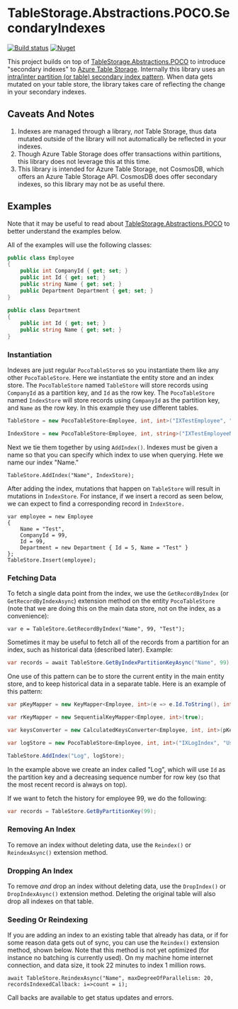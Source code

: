 # TableStorage.Abstractions.POCO.SecondaryIndexes
[![Build status](https://ci.appveyor.com/api/projects/status/fx9j8yc06s9ib4n9?svg=true)](https://ci.appveyor.com/project/giometrix/tablestorage-abstractions-poco) [![Nuget](https://img.shields.io/nuget/v/TableStorage.Abstractions.POCO.SecondaryIndexes)](https://www.nuget.org/packages/TableStorage.Abstractions.POCO.SecondaryIndexes/)

This project builds on top of [TableStorage.Abstractions.POCO](https://github.com/giometrix/TableStorage.Abstractions.POCO) to introduce "secondary indexes" to [Azure Table Storage](https://github.com/giometrix/TableStorage.Abstractions.POCO). Internally this library uses an [intra/inter partition (or table) secondary index pattern](https://docs.microsoft.com/en-us/azure/storage/tables/table-storage-design-patterns).  When data gets mutated on your table store, the library takes care of reflecting the change in your secondary indexes.

## Caveats And Notes
1.  Indexes are managed through a library, _not_ Table Storage, thus data mutated outside of the library will not automatically be reflected in your indexes.
2.  Though Azure Table Storage does offer transactions within partitions, this library does not leverage this at this time.
3.  This library is intended for Azure Table Storage, not CosmosDB, which offers an Azure Table Storage API.  CosmosDB does offer secondary indexes, so this library may not be as useful there.

## Examples
Note that it may be useful to read about [TableStorage.Abstractions.POCO](https://github.com/giometrix/TableStorage.Abstractions.POCO) to better understand the examples below.

All of the examples will use the following classes:
```csharp
public class Employee
{
	public int CompanyId { get; set; }
	public int Id { get; set; }
	public string Name { get; set; }
	public Department Department { get; set; }
}

public class Department
{
	public int Id { get; set; }
	public string Name { get; set; }
}
```
### Instantiation
Indexes are just regular `PocoTableStore`s so you instantiate them like any other `PocoTableStore`.  Here we instantiate the entity store and an index store.  The `PocoTableStore` named `TableStore` will store records using `CompanyId` as a partition key, and `Id` as the row key.  The `PocoTableStore` named `IndexStore` will store records using `CompanyId` as the partition key, and `Name` as the row key.  In this example they use different tables.

```csharp
TableStore = new PocoTableStore<Employee, int, int>("IXTestEmployee", "UseDevelopmentStorage=true", e => e.CompanyId, e => e.Id);

IndexStore = new PocoTableStore<Employee, int, string>("IXTestEmployeeNameIndex", "UseDevelopmentStorage=true", e => e.CompanyId, e => e.Name);
```

Next we tie them together by using `AddIndex()`.  Indexes must be given a name so that you can specify which index to use when querying.  Hete we name our index "Name."

```charp
TableStore.AddIndex("Name", IndexStore);
```
After adding the index, mutations that happen on `TableStore` will result in mutations in `IndexStore`.  For instance, if we insert a record as seen below, we can expect to find a corresponding record in `IndexStore.`

```charp
var employee = new Employee
{
	Name = "Test",
	CompanyId = 99,
	Id = 99,
	Department = new Department { Id = 5, Name = "Test" }
};
TableStore.Insert(employee);
```

### Fetching Data
To fetch a single data point from the index, we use the `GetRecordByIndex` (or `GetRecordByIndexAsync`) extension method on the entity `PocoTableStore` (note that we are doing this on the main data store, not on the index, as a convenience):
```charp
var e = TableStore.GetRecordByIndex("Name", 99, "Test");
```

Sometimes it may be useful to fetch all of the records from a partition for an index, such as historical data (described later).  Example:
```csharp
var records = await TableStore.GetByIndexPartitionKeyAsync("Name", 99);
```

One use of this pattern can be to store the current entity in the main entity store, and to keep historical data in a separate table.  Here is an example of this pattern:
```csharp
var pKeyMapper = new KeyMapper<Employee, int>(e => e.Id.ToString(), int.Parse, e => e.Id, id => id.ToString());

var rKeyMapper = new SequentialKeyMapper<Employee, int>(true);

var keysConverter = new CalculatedKeysConverter<Employee, int, int>(pKeyMapper, rKeyMapper);

var logStore = new PocoTableStore<Employee, int, int>("IXLogIndex", "UseDevelopmentStorage=true", keysConverter);

TableStore.AddIndex("Log", logStore);

```
In the example above we create an index called "Log", which will use `Id` as the partition key and a decreasing sequence number for row key (so that the most recent record is always on top).  

If we want to fetch the history for employee 99, we do the following:
```csharp
var records = TableStore.GetByPartitionKey(99);
```

### Removing An Index
To remove an index without deleting data, use the `Reindex()` or `ReindexAsync()` extension method.

### Dropping An Index
To remove _and_ drop an index without deleting data, use the `DropIndex()` or `DropIndexAsync()` extension method.  Deleting the original table will also drop all indexes on that table.

### Seeding Or Reindexing
If you are adding an index to an existing table that already has data, or if for some reason data gets out of sync, you can use the `Reindex()` extension method, shown below.  Note that this method is not  yet optimized (for instance no batching is currently used).  On my machine home internet connection, and data size, it took 22 minutes to index 1 million rows.

```charp
await TableStore.ReindexAsync("Name", maxDegreeOfParallelism: 20, recordsIndexedCallback: i=>count = i);
```
Call backs are available to get status updates and errors.
